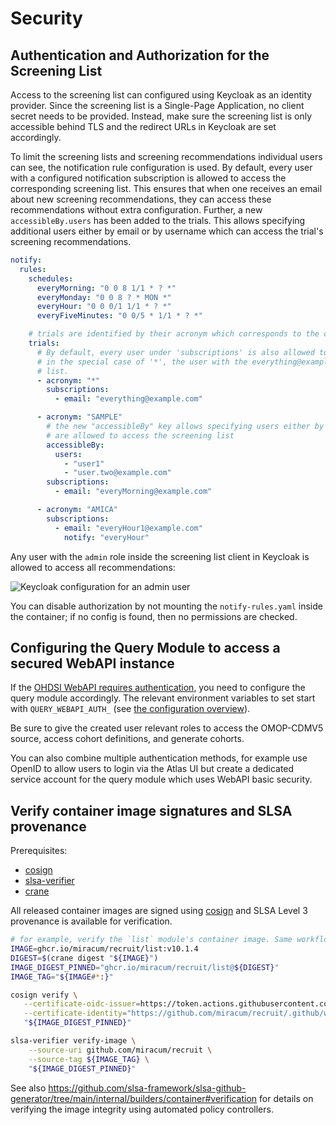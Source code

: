 # Security

## Authentication and Authorization for the Screening List

Access to the screening list can configured using Keycloak as an identity provider.
Since the screening list is a Single-Page Application, no client secret needs to be provided.
Instead, make sure the screening list is only accessible behind TLS and the redirect URLs in Keycloak are set accordingly.

To limit the screening lists and screening recommendations individual users can see, the notification rule configuration
is used.
By default, every user with a configured notification subscription is allowed to access the corresponding screening list.
This ensures that when one receives an email about new screening recommendations, they can access these recommendations
without extra configuration. Further, a new `accessibleBy.users` has been added to the trials. This allows specifying
additional users either by email or by username which can access the trial's screening recommendations.

```yaml
notify:
  rules:
    schedules:
      everyMorning: "0 0 8 1/1 * ? *"
      everyMonday: "0 0 8 ? * MON *"
      everyHour: "0 0 0/1 1/1 * ? *"
      everyFiveMinutes: "0 0/5 * 1/1 * ? *"

    # trials are identified by their acronym which corresponds to the cohort's title in Atlas or the "[acronym=XYZ]" tag
    trials:
      # By default, every user under 'subscriptions' is also allowed to access the corresponding screening list,
      # in the special case of '*', the user with the everything@example.com address is allowed to access every
      # list.
      - acronym: "*"
        subscriptions:
          - email: "everything@example.com"

      - acronym: "SAMPLE"
        # the new "accessibleBy" key allows specifying users either by username or email address that
        # are allowed to access the screening list
        accessibleBy:
          users:
            - "user1"
            - "user.two@example.com"
        subscriptions:
          - email: "everyMorning@example.com"

      - acronym: "AMICA"
        subscriptions:
          - email: "everyHour1@example.com"
            notify: "everyHour"
```

Any user with the `admin` role inside the screening list client in Keycloak is allowed to access all recommendations:

![Keycloak configuration for an admin user](../_img/security/keycloak-admin-role.png)

You can disable authorization by not mounting the `notify-rules.yaml` inside the container; if no config is found,
then no permissions are checked.

## Configuring the Query Module to access a secured WebAPI instance

If the [OHDSI WebAPI requires authentication](https://github.com/OHDSI/WebAPI/wiki/Security-Configuration),
you need to configure the query module accordingly. The relevant environment variables to set start with
`QUERY_WEBAPI_AUTH_` (see [the configuration overview](options.md)).

Be sure to give the created user relevant roles to access the OMOP-CDMV5 source, access cohort definitions,
and generate cohorts.

You can also combine multiple authentication methods, for example use OpenID to allow users to login via the
Atlas UI but create a dedicated service account for the query module which uses WebAPI basic security.

## Verify container image signatures and SLSA provenance

Prerequisites:

- [cosign](https://github.com/sigstore/cosign/releases)
- [slsa-verifier](https://github.com/slsa-framework/slsa-verifier/releases)
- [crane](https://github.com/google/go-containerregistry/releases)

All released container images are signed using [cosign](https://github.com/sigstore/cosign) and SLSA Level 3 provenance
is available for verification.

<!-- x-release-please-start-version -->

```sh
# for example, verify the `list` module's container image. Same workflow applies to `query` and `notify`.
IMAGE=ghcr.io/miracum/recruit/list:v10.1.4
DIGEST=$(crane digest "${IMAGE}")
IMAGE_DIGEST_PINNED="ghcr.io/miracum/recruit/list@${DIGEST}"
IMAGE_TAG="${IMAGE#*:}"

cosign verify \
   --certificate-oidc-issuer=https://token.actions.githubusercontent.com \
   --certificate-identity="https://github.com/miracum/recruit/.github/workflows/build.yaml@refs/tags/${IMAGE_TAG}" \
   "${IMAGE_DIGEST_PINNED}"

slsa-verifier verify-image \
    --source-uri github.com/miracum/recruit \
    --source-tag ${IMAGE_TAG} \
    "${IMAGE_DIGEST_PINNED}"
```

<!-- x-release-please-end -->

See also <https://github.com/slsa-framework/slsa-github-generator/tree/main/internal/builders/container#verification>
for details on verifying the image integrity using automated policy controllers.
